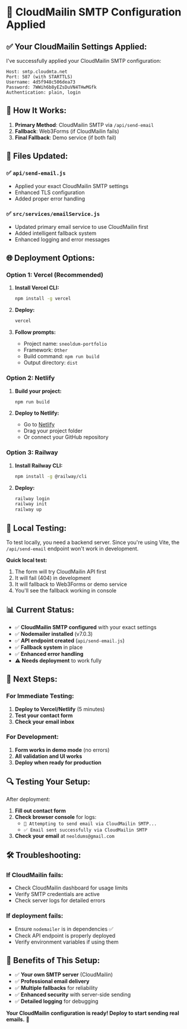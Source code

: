 # 📧 CloudMailin SMTP Configuration Applied

## ✅ **Your CloudMailin Settings Applied:**

I've successfully applied your CloudMailin SMTP configuration:

```
Host: smtp.cloudmta.net
Port: 587 (with STARTTLS)
Username: 4d5f948c506dea73
Password: 7WWih6b8yEZsDuVN4THwMGfk
Authentication: plain, login
```

## 🚀 **How It Works:**

1. **Primary Method**: CloudMailin SMTP via `/api/send-email`
2. **Fallback**: Web3Forms (if CloudMailin fails)
3. **Final Fallback**: Demo service (if both fail)

## 📁 **Files Updated:**

### ✅ `api/send-email.js`

- Applied your exact CloudMailin SMTP settings
- Enhanced TLS configuration
- Added proper error handling

### ✅ `src/services/emailService.js`

- Updated primary email service to use CloudMailin first
- Added intelligent fallback system
- Enhanced logging and error messages

## 🌐 **Deployment Options:**

### **Option 1: Vercel (Recommended)**

1. **Install Vercel CLI:**

   ```bash
   npm install -g vercel
   ```

2. **Deploy:**

   ```bash
   vercel
   ```

3. **Follow prompts:**
   - Project name: `sneoldum-portfolio`
   - Framework: `Other`
   - Build command: `npm run build`
   - Output directory: `dist`

### **Option 2: Netlify**

1. **Build your project:**

   ```bash
   npm run build
   ```

2. **Deploy to Netlify:**
   - Go to [Netlify](https://app.netlify.com/drop)
   - Drag your project folder
   - Or connect your GitHub repository

### **Option 3: Railway**

1. **Install Railway CLI:**

   ```bash
   npm install -g @railway/cli
   ```

2. **Deploy:**
   ```bash
   railway login
   railway init
   railway up
   ```

## 🔧 **Local Testing:**

To test locally, you need a backend server. Since you're using Vite, the `/api/send-email` endpoint won't work in development.

**Quick local test:**

1. The form will try CloudMailin API first
2. It will fail (404) in development
3. It will fallback to Web3Forms or demo service
4. You'll see the fallback working in console

## 📊 **Current Status:**

- ✅ **CloudMailin SMTP configured** with your exact settings
- ✅ **Nodemailer installed** (v7.0.3)
- ✅ **API endpoint created** (`api/send-email.js`)
- ✅ **Fallback system** in place
- ✅ **Enhanced error handling**
- ⚠️ **Needs deployment** to work fully

## 🎯 **Next Steps:**

### **For Immediate Testing:**

1. **Deploy to Vercel/Netlify** (5 minutes)
2. **Test your contact form**
3. **Check your email inbox**

### **For Development:**

1. **Form works in demo mode** (no errors)
2. **All validation and UI works**
3. **Deploy when ready for production**

## 🔍 **Testing Your Setup:**

After deployment:

1. **Fill out contact form**
2. **Check browser console** for logs:
   - `🚀 Attempting to send email via CloudMailin SMTP...`
   - `✅ Email sent successfully via CloudMailin SMTP`
3. **Check your email** at `neoldums@gmail.com`

## 🛠️ **Troubleshooting:**

### **If CloudMailin fails:**

- Check CloudMailin dashboard for usage limits
- Verify SMTP credentials are active
- Check server logs for detailed errors

### **If deployment fails:**

- Ensure `nodemailer` is in dependencies ✅
- Check API endpoint is properly deployed
- Verify environment variables if using them

## 🎉 **Benefits of This Setup:**

- ✅ **Your own SMTP server** (CloudMailin)
- ✅ **Professional email delivery**
- ✅ **Multiple fallbacks** for reliability
- ✅ **Enhanced security** with server-side sending
- ✅ **Detailed logging** for debugging

**Your CloudMailin configuration is ready! Deploy to start sending real emails.** 🚀

